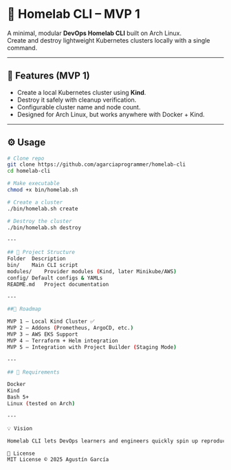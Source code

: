 # 🧪 Homelab CLI – MVP 1

A minimal, modular **DevOps Homelab CLI** built on Arch Linux.  
Create and destroy lightweight Kubernetes clusters locally with a single command.

---

## 🚀 Features (MVP 1)
- Create a local Kubernetes cluster using **Kind**.
- Destroy it safely with cleanup verification.
- Configurable cluster name and node count.
- Designed for Arch Linux, but works anywhere with Docker + Kind.

---

## ⚙️ Usage

```bash
# Clone repo
git clone https://github.com/agarciaprogrammer/homelab-cli
cd homelab-cli

# Make executable
chmod +x bin/homelab.sh

# Create a cluster
./bin/homelab.sh create

# Destroy the cluster
./bin/homelab.sh destroy

---

## 📂 Project Structure
Folder	Description
bin/	Main CLI script
modules/	Provider modules (Kind, later Minikube/AWS)
config/	Default configs & YAMLs
README.md	Project documentation

---

##🧭 Roadmap

MVP 1 – Local Kind Cluster ✅
MVP 2 – Addons (Prometheus, ArgoCD, etc.)
MVP 3 – AWS EKS Support
MVP 4 – Terraform + Helm integration
MVP 5 – Integration with Project Builder (Staging Mode)

---

## 🧰 Requirements

Docker
Kind
Bash 5+
Linux (tested on Arch)

---

💡 Vision

Homelab CLI lets DevOps learners and engineers quickly spin up reproducible, ephemeral labs to test cloud-native tools — without breaking their main environments.

📜 License
MIT License © 2025 Agustín García